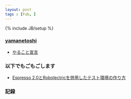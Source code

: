 ```yaml
---
layout: post
tags : [Fab, ]
---
```

{% include JB/setup %}

### [yamanetoshi](https://yamanetoshi.github.io/)

* [やること宣言](https://github.com/OkinawaDevOps/okinawadevops.github.com/issues/138)

### 以下でもごもごします

- [Espresso 2.0とRobolectricを併用したテスト環境の作り方](http://qiita.com/Nkzn/items/d5f30bfe31bdf329860b)

### 記録

